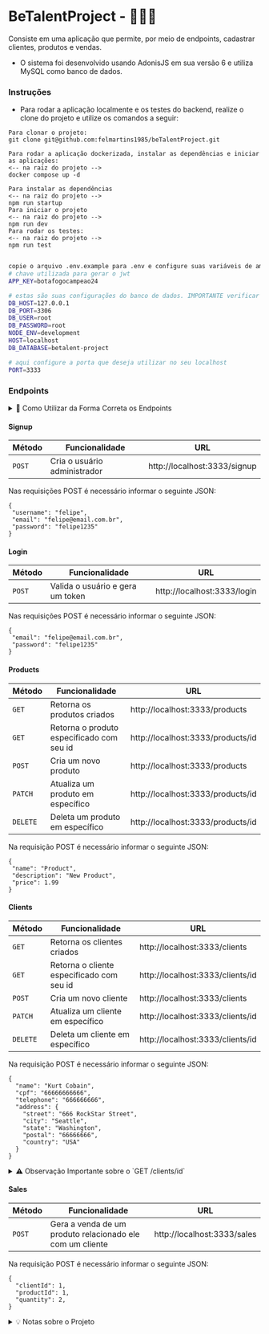 # BeTalentProject - 👨🏻‍💻

Consiste em uma aplicação que permite, por meio de endpoints, cadastrar clientes, produtos e vendas.
* O sistema foi desenvolvido usando AdonisJS em sua versão 6 e utiliza MySQL como banco de dados.

### Instruções

- Para rodar a aplicação localmente e os testes do backend, realize o clone do projeto e utilize os comandos a seguir:
 ```
Para clonar o projeto:
git clone git@github.com:felmartins1985/beTalentProject.git

Para rodar a aplicação dockerizada, instalar as dependências e iniciar as aplicações:
<-- na raiz do projeto -->
docker compose up -d

Para instalar as dependências
<-- na raiz do projeto -->
npm run startup
Para iniciar o projeto
<-- na raiz do projeto -->
npm run dev
Para rodar os testes:
<-- na raiz do projeto -->
npm run test


```

```bash
copie o arquivo .env.example para .env e configure suas variáveis de ambiente
# chave utilizada para gerar o jwt
APP_KEY=botafogocampeao24

# estas são suas configurações do banco de dados. IMPORTANTE verificar se está igual ao docker-compose.yml
DB_HOST=127.0.0.1
DB_PORT=3306
DB_USER=root
DB_PASSWORD=root
NODE_ENV=development
HOST=localhost
DB_DATABASE=betalent-project

# aqui configure a porta que deseja utilizar no seu localhost
PORT=3333

```
### Endpoints

<details>
  <summary> 👀 Como Utilizar da Forma Correta os Endpoints</summary>

a) Para acessar os endpoints de clients, products e sales, é necessário uma autenticação utilizando o JWT como ferramenta;    
b) Então, o primeiro passo para conseguir acessar as demais rotas é criar um usuário para si, por meio do endpoint `POST /signup`;    
c) O segundo passo é fazer o login na rota `POST /login`  
d) Ao fazer o login com um usuário cadastrado, será retornado um token da seguinte forma:  


```json
{
   "type": "Bearer",
   "token": "eyJhbGciOiJIUzI1NiIsInR5cCI6IkpXVCJ9.eyJ1c2VySWQiOjIsImlhdCI6MTcyMTU5ODgzM30.CgEycI6RjNmvZmYwKSQX85bk74iLVXeUXhznK4xlTJo"
}
```

```
Após realizar o login, basta inserir no Header dos endpoints que necessitam de Token, no campo Authorization, da seguinte forma:

`Bearer {token}`
```
</details>

#### Signup

| Método | Funcionalidade | URL |
|---|---|---|
| `POST` | Cria o usuário administrador | http://localhost:3333/signup |

Nas requisições POST é necessário informar o seguinte JSON:

```
{
 "username": "felipe",
 "email": "felipe@email.com.br",
 "password": "felipe1235"
}
```

#### Login

| Método | Funcionalidade | URL |
|---|---|---|
| `POST` | Valida o usuário e gera um token | http://localhost:3333/login |

Nas requisições POST é necessário informar o seguinte JSON:

```
{
 "email": "felipe@email.com.br",
 "password": "felipe1235"
}
```
#### Products

| Método | Funcionalidade | URL |
|---|---|---|
| `GET` | Retorna os produtos criados | http://localhost:3333/products |
| `GET` | Retorna o produto especificado com seu id | http://localhost:3333/products/id |
| `POST` | Cria um novo produto | http://localhost:3333/products |
| `PATCH` | Atualiza um produto em específico | http://localhost:3333/products/id |
| `DELETE` | Deleta um produto em específico | http://localhost:3333/products/id |

Na requisição POST é necessário informar o seguinte JSON:
```
{
 "name": "Product",
 "description": "New Product",
 "price": 1.99 
}
```
#### Clients

| Método | Funcionalidade | URL |
|---|---|---|
| `GET` | Retorna os clientes criados | http://localhost:3333/clients |
| `GET` | Retorna o cliente especificado com seu id | http://localhost:3333/clients/id |
| `POST` | Cria um novo cliente | http://localhost:3333/clients |
| `PATCH` | Atualiza um cliente em específico | http://localhost:3333/clients/id |
| `DELETE` | Deleta um cliente em específico | http://localhost:3333/clients/id |

Na requisição POST é necessário informar o seguinte JSON:
```
{
  "name": "Kurt Cobain",
  "cpf": "66666666666",
  "telephone": "666666666",
  "address": {
    "street": "666 RockStar Street",
    "city": "Seattle",
    "state": "Washington",
    "postal": "66666666",
    "country": "USA"
  }
}
```
<details>
  <summary>⚠️ Observação Importante sobre o `GET /clients/id`</summary>
  
  Ao buscar por um cliente em específico, é possivel filtrar as vendas que serão retornadas ao passar o mês e ano no endpoint.
  Exemplo:  
  `localhost:3333/clients/{id}?month={monthNumber}&year={yearNumber}`
  
</details>

#### Sales

| Método | Funcionalidade | URL |
|---|---|---|
| `POST` | Gera a venda de um produto relacionado ele com um cliente | http://localhost:3333/sales |

Na requisição POST é necessário informar o seguinte JSON:
```
{
  "clientId": 1,
  "productId": 1,
  "quantity": 2,
}
```

<details>
  <summary>💡 Notas sobre o Projeto </summary>
  
  a) Ao pesquisar sobre a versão 6 do adonis, a sua documentação nos informa que a forma "desejada" de fazer autenticação seria por meio do auth utilizando uma tabela que salvaria os tokens de acesso do usuário. Eles utilizam o que é chamado de Token Opaco.  
  b) Contudo, nada é falado sobre o jwt e não encontrei, em minhas pesquisas, documentação sobre a forma de utilizar o jwt com a versão 6 do Adonis.  
  c) Logo, ao procurar em repositórios de projetos de outros programadores, encontrei um em que a utilização do jwt é utilizada e o apliquei no meu projeto, funcionando da forma desejada.  
  d) No que diz respeito ao testes feitos, eles estão passando. Contudo, por algum motivo que não consegui descobrir, há momentos em que o node ace test falha. Mas, ao fazer o mesmo teste novamente, funciona. 
  
</details>


